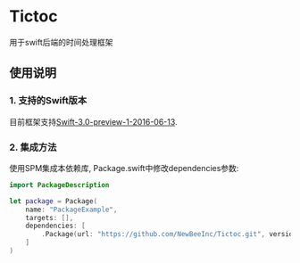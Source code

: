 # Tictoc
用于swift后端的时间处理框架
## 使用说明

### 1. 支持的Swift版本

目前框架支持[Swift-3.0-preview-1-2016-06-13](https://swift.org/download/#releases).

### 2. 集成方法

使用SPM集成本依赖库, Package.swift中修改dependencies参数:

```swift
import PackageDescription

let package = Package(
    name: "PackageExample",
    targets: [],
    dependencies: [
    	.Package(url: "https://github.com/NewBeeInc/Tictoc.git", versions: Version(0,0,0)..<Version(10,0,0)
    ]
)
```

